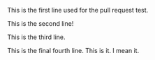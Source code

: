 This is the first line used for the pull request test.

This is the second line!

This is the third line.

This is the final fourth line. This is it. I mean it.